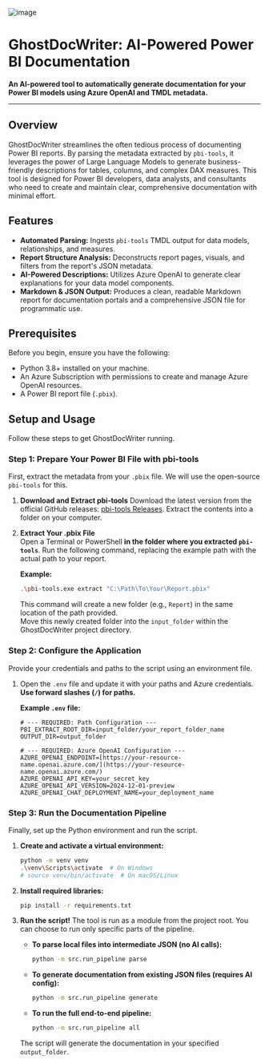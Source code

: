 ![image](https://github.com/user-attachments/assets/05856205-1f90-45c9-8d7d-7e500f6dd264)


# GhostDocWriter: AI-Powered Power BI Documentation

**An AI-powered tool to automatically generate documentation for your Power BI models using Azure OpenAI and TMDL metadata.**

---

## Overview
GhostDocWriter streamlines the often tedious process of documenting Power BI reports. By parsing the metadata extracted by `pbi-tools`, it leverages the power of Large Language Models to generate business-friendly descriptions for tables, columns, and complex DAX measures. This tool is designed for Power BI developers, data analysts, and consultants who need to create and maintain clear, comprehensive documentation with minimal effort.

## Features
-   **Automated Parsing:** Ingests `pbi-tools` TMDL output for data models, relationships, and measures.
-   **Report Structure Analysis:** Deconstructs report pages, visuals, and filters from the report's JSON metadata.
-   **AI-Powered Descriptions:** Utilizes Azure OpenAI to generate clear explanations for your data model components.
-   **Markdown & JSON Output:** Produces a clean, readable Markdown report for documentation portals and a comprehensive JSON file for programmatic use.

## Prerequisites
Before you begin, ensure you have the following:
* Python 3.8+ installed on your machine.
* An Azure Subscription with permissions to create and manage Azure OpenAI resources.
* A Power BI report file (`.pbix`).

## Setup and Usage

Follow these steps to get GhostDocWriter running.

### Step 1: Prepare Your Power BI File with pbi-tools
First, extract the metadata from your `.pbix` file. We will use the open-source `pbi-tools` for this.

1.  **Download and Extract pbi-tools**
    Download the latest version from the official GitHub releases: [pbi-tools Releases](https://github.com/pbi-tools/pbi-tools/releases). Extract the contents into a folder on your computer.

2.  **Extract Your .pbix File**    
    Open a Terminal or PowerShell **in the folder where you extracted `pbi-tools`**. Run the following command, replacing the example path with the actual path to your report.

    **Example:**
    ```bash
    .\pbi-tools.exe extract "C:\Path\To\Your\Report.pbix"
    ```
    This command will create a new folder (e.g., `Report`) in the same location of the path provided.   
 Move this newly created folder into the `input_folder` within the GhostDocWriter project directory.

### Step 2: Configure the Application
Provide your credentials and paths to the script using an environment file.

1.  Open the `.env` file and update it with your paths and Azure credentials. **Use forward slashes (`/`) for paths.**

    **Example `.env` file:**
    ```env
    # --- REQUIRED: Path Configuration ---
    PBI_EXTRACT_ROOT_DIR=input_folder/your_report_folder_name
    OUTPUT_DIR=output_folder

    # --- REQUIRED: Azure OpenAI Configuration ---
    AZURE_OPENAI_ENDPOINT=[https://your-resource-name.openai.azure.com/](https://your-resource-name.openai.azure.com/)
    AZURE_OPENAI_API_KEY=your_secret_key
    AZURE_OPENAI_API_VERSION=2024-12-01-preview
    AZURE_OPENAI_CHAT_DEPLOYMENT_NAME=your_deployment_name
    ```

### Step 3: Run the Documentation Pipeline
Finally, set up the Python environment and run the script.

1.  **Create and activate a virtual environment:**
    ```bash
    python -m venv venv
    .\venv\Scripts\activate  # On Windows
    # source venv/bin/activate  # On macOS/Linux
    ```
2.  **Install required libraries:**
    ```bash
    pip install -r requirements.txt
    ```
3.  **Run the script!** The tool is run as a module from the project root. You can choose to run only specific parts of the pipeline.

    * **To parse local files into intermediate JSON (no AI calls):**
        ```bash
        python -m src.run_pipeline parse
        ```
    * **To generate documentation from existing JSON files (requires AI config):**
        ```bash
        python -m src.run_pipeline generate
        ```
    * **To run the full end-to-end pipeline:**
        ```bash
        python -m src.run_pipeline all
        ```
    The script will generate the documentation in your specified `output_folder`.
